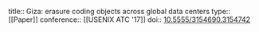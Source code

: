 title:: Giza: erasure coding objects across global data centers
type:: [[Paper]]
conference:: [[USENIX ATC '17]]
doi:: [10.5555/3154690.3154742](https://dl.acm.org/doi/10.5555/3154690.3154742)
